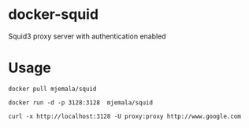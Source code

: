 docker-squid
===============

Squid3 proxy server with authentication enabled

Usage
=====
```
docker pull mjemala/squid

docker run -d -p 3128:3128  mjemala/squid

curl -x http://localhost:3128 -U proxy:proxy http://www.google.com
```
